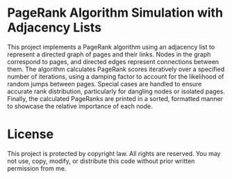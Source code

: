 # PageRank Algorithm Simulation with Adjacency Lists

This project implements a PageRank algorithm using an adjacency list to represent a directed graph of pages and their links. Nodes in the graph correspond to pages, and directed edges represent connections between them. The algorithm calculates PageRank scores iteratively over a specified number of iterations, using a damping factor to account for the likelihood of random jumps between pages. Special cases are handled to ensure accurate rank distribution, particularly for dangling nodes or isolated pages. Finally, the calculated PageRanks are printed in a sorted, formatted manner to showcase the relative importance of each node.

# License

This project is protected by copyright law. All rights are reserved. 
You may not use, copy, modify, or distribute this code without prior written permission from me.
